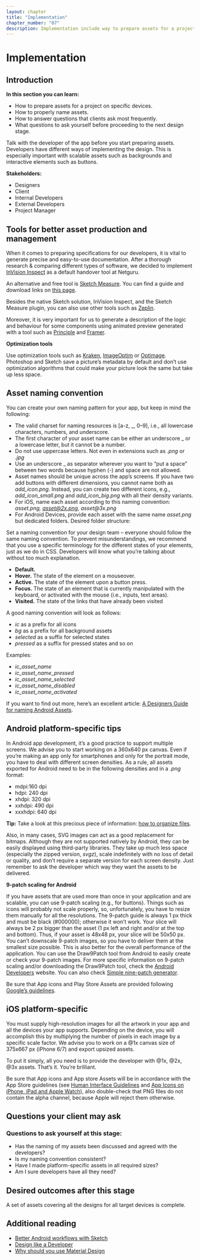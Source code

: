 ```yaml
---
layout: chapter
title: "Implementation"
chapter_number: "07"
description: Implementation include way to prepare assets for a project on specific devices, how to properly name those assets, the way to answer questions that clients might ask and how to talk with developers.
---
```


# Implementation

## Introduction
**In this section you can learn:**
- How to prepare assets for a project on specific devices.
- How to properly name assets.
- How to answer questions that clients ask most frequently.
- What questions to ask yourself before proceeding to the next design stage.

Talk with the developer of the app before you start preparing assets. Developers have different ways of implementing the design. This is especially important with scalable assets such as backgrounds and interactive elements such as buttons.

**Stakeholders:**
- Designers
- Client
- Internal Developers
- External Developers
- Project Manager

## Tools for better asset production and management

When it comes to preparing specifications for our developers, it is vital to generate precise and easy-to-use documentation.
After a thorough research & comparing different types of software, we decided to implement [InVision Inspect](https://www.invisionapp.com/feature/inspect) as a default handover tool at Netguru.

An alternative and free tool is [Sketch Measure](http://utom.design/measure/how-to.html). You can find a guide and download links on [this page](https://github.com/utom/sketch-measure).

Besides the native Sketch solution, InVision Inspect, and the Sketch Measure plugin, you can also use other tools such as [Zeplin](https://zeplin.io/).

Moreover, it is very important for us to generate a description of the logic and behaviour for some components using animated preview generated with a tool such as [Principle](http://principleformac.com) and [Framer](https://framer.com).

**Optimization tools**

Use optimization tools such as [Kraken](https://kraken.io/web-interface), [ImageOptim](https://imageoptim.com/mac) or [Optimage](http://getoptimage.com/). Photoshop and Sketch save a picture’s metadata by default and don’t use optimization algorithms that could make your picture look the same but take up less space.

## Asset naming convention

You can create your own naming pattern for your app, but keep in mind the following:
- The valid charset for naming resources is [a-z, _, 0–9], i.e., all lowercase characters, numbers, and underscore.
- The first character of your asset name can be either an underscore _ or a lowercase letter, but it cannot be a number.
- Do not use uppercase letters. Not even in extensions such as *.png* or *.jpg*
- Use an underscore _ as separator wherever you want to “put a space” between two words because hyphen (-) and space are not allowed.
- Asset names should be unique across the app’s screens. If you have two add buttons with different dimensions, you cannot name both as *add_icon.png*. Instead, you can create two different icons, e.g., *add_icon_small.png* and *add_icon_big.png* with all their density variants.
- For iOS, name each asset according to this naming convention: _asset.png, asset@2x.png, asset@3x.png_
- For Android Devices, provide each asset with the same name _asset.png_ but dedicated folders. Desired folder structure:

<BaseImage img="image6.png" img2x="Image6@2x.png" alt="Desired folder structure" />

Set a naming convention for your design team – everyone should follow the same naming convention. To prevent misunderstandings, we recommend that you use a specific terminology for the different states of your elements, just as we do in CSS. Developers will know what you’re talking about without too much explanation.

- **Default.**
- **Hover.** The state of the element on a mouseover.
- **Active.** The state of the element upon a button press.
- **Focus.** The state of an element that is currently manipulated with the keyboard, or activated with the mouse (i.e., inputs, text areas).
- **Visited.** The state of the links that have already been visited

A good naming convention will look as follows:
- *ic* as a prefix for all icons
- *bg* as a prefix for all background assets
- *selected* as a suffix for selected states
- *pressed* as a suffix for pressed states and so on

Examples:
- *ic_asset_name*
- *ic_asset_name_pressed*
- *ic_asset_name_selected*
- *ic_asset_name_disabled*
- *ic_asset_name_activated*

If you want to find out more, here’s an excellent article: [A Designers Guide for naming Android Assets](https://medium.com/@AkhilDad/a-designers-guide-for-naming-android-assets-f790359d11e5#.8gk28dx78).

## Android platform-specific tips

In Android app development, it’s a good practice to support multiple screens. We advise you to start working on a 360x640 px canvas. Even if you’re making an app only for smartphones and only for the portrait mode, you have to deal with different screen densities. As a rule, all assets exported for Android need to be in the following densities and in a *.png* format:

- mdpi:160 dpi
- hdpi: 240 dpi
- xhdpi: 320 dpi
- xxhdpi: 490 dpi
- xxxhdpi: 640 dpi

**Tip:** Take a look at this precious piece of information: [how to organize files](https://gist.github.com/melvitax/fd592a162ad4fe48bd57).

Also, in many cases, SVG images can act as a good replacement for bitmaps. Although they are not supported natively by Android, they can be easily displayed using third-party libraries. They take up much less space (especially the zipped version, *svgz*), scale indefinitely with no loss of detail or quality, and don’t require a separate version for each screen density.
Just remember to ask the developer which way they want the assets to be delivered.

**9-patch scaling for Android**

<BaseImage img="9_patch_Android.png" img2x="9_patch_Android@2x.png" alt="9-patch scaling for Android" />

If you have assets that are used more than once in your application and are scalable, you can use 9-patch scaling (e.g., for buttons). Things such as icons will probably not scale properly, so, unfortunately, you have to resize them manually for all the resolutions. The 9-patch guide is always 1 px thick and must be black (#000000); otherwise it won’t work. Your slice will always be 2 px bigger than the asset (1 px left and right and/or at the top and bottom). Thus, if your asset is 48x48 px, your slice will be 50x50 px. You can’t downscale 9-patch images, so you have to deliver them at the smallest size possible. This is also better for the overall performance of the application. You can use the Draw9Patch tool from Android to easily create or check your 9-patch images. For more specific information on 9-patch scaling and/or downloading the Draw9Patch tool, check the [Android Developers](http://developer.android.com/tools/help/draw9patch.html) website. You can also check [Simple nine-patch generator](https://romannurik.github.io/AndroidAssetStudio/nine-patches.html#&sourceDensity=320&name=example).

Be sure that App icons and Play Store Assets are provided following [Google’s guidelines](https://support.google.com/googleplay/android-developer/answer/1078870?hl=en).

## iOS platform-specific

You must supply high-resolution images for all the artwork in your app and all the devices your app supports. Depending on the device, you will accomplish this by multiplying the number of pixels in each image by a specific scale factor. We advise you to work on a @1x canvas size of 375x667 px (iPhone 6/7) and export upsized assets.

To put it simply, all you need is to provide the developer with @1x, @2x, @3x assets. That’s it. You’re brilliant.

Be sure that App icons and App store Assets will be in accordance with the App Store guidelines (see [Human Interface Guidelines](https://developer.apple.com/ios/human-interface-guidelines/graphics/app-icon/) and [App Icons on iPhone, iPad and Apple Watch](https://developer.apple.com/library/content/qa/qa1686/_index.html)), also double-check that PNG files do not contain the alpha channel, because Apple will reject them otherwise.

## Questions your client may ask

<BaseQA
  question="Are all assets ready? Are all assets for the iPhone/Android done?"
  answer="Guide the client to where you store the assets (e.g. Jira tickets with assets attached or links to assets on Google Drive)."
/>

### Questions to ask yourself at this stage:

- Has the naming of my assets been discussed and agreed with the developers?
- Is my naming convention consistent?
- Have I made platform-specific assets in all required sizes?
- Am I sure developers have all they need?

## Desired outcomes after this stage

A set of assets covering all the designs for all target devices is complete.

## Additional reading
- [Better Android workflows with Sketch](https://medium.com/@lmindler/using-sketch-3-and-a-bit-of-fairy-dust-for-a-better-android-workflow-f667d0048855#.lgpmpu10m)
- [Design like a Developer](https://medium.com/going-your-way-anyway/design-like-a-developer-b92f7a8f4520#.1ynw77olc)
- [Why should you use Material Design](https://www.netguru.co/blog/why-should-you-use-material-design)
